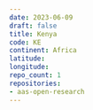 ```yaml
---
date: 2023-06-09
draft: false
title: Kenya
code: KE
continent: Africa
latitude:
longitude:
repo_count: 1
repositories:
- aas-open-research
---
```



